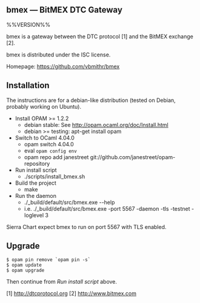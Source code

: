 bmex — BitMEX DTC Gateway
-------------------------------------------------------------------------------
%%VERSION%%

bmex is a gateway between the DTC protocol [1] and the BitMEX exchange [2].

bmex is distributed under the ISC license.

Homepage: https://github.com/vbmithr/bmex

## Installation

The instructions are for a debian-like distribution (tested on Debian,
probably working on Ubuntu).

* Install OPAM >= 1.2.2
   * debian stable: See http://opam.ocaml.org/doc/Install.html
   * debian >= testing: apt-get install opam
* Switch to OCaml 4.04.0
   * opam switch 4.04.0
   * eval `opam config env`
   * opam repo add janestreet git://github.com/janestreet/opam-repository
* Run install script
   * ./scripts/install_bmex.sh
* Build the project
   * make
* Run the daemon
   * ./_build/default/src/bmex.exe --help
   * i.e. ./_build/default/src/bmex.exe  -port 5567 -daemon -tls -testnet -loglevel 3

Sierra Chart expect bmex to run on port 5567 with TLS enabled.

## Upgrade

```
$ opam pin remove `opam pin -s`
$ opam update
$ opam upgrade
```

Then continue from *Run install script* above.


[1] http://dtcprotocol.org
[2] http://www.bitmex.com
